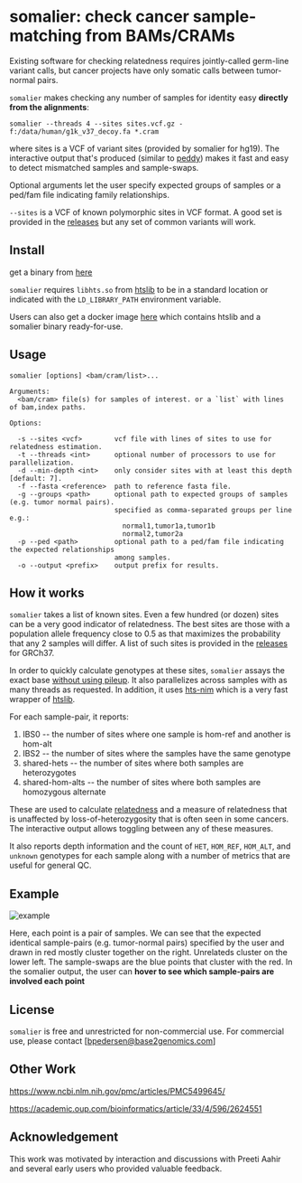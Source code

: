 # somalier: check cancer sample-matching from BAMs/CRAMs

Existing software for checking relatedness requires jointly-called germ-line variant calls,
but cancer projects have only somatic calls between tumor-normal pairs.

`somalier` makes checking any number of samples for identity easy **directly from the alignments**:

```
somalier --threads 4 --sites sites.vcf.gz -f:/data/human/g1k_v37_decoy.fa *.cram
```

where sites is a VCF of variant sites (provided by somalier for hg19).
The interactive output that's produced (similar to [peddy](https://github.com/brentp/peddy))
makes it fast and easy to detect mismatched samples and sample-swaps.

Optional arguments let the user specify expected groups of samples or a ped/fam file indicating
family relationships.

`--sites` is a VCF of known polymorphic sites in VCF format. A good set is provided in
the [releases](https://github.com/brentp/somalier/releases) but any set of common variants will work.


## Install

get a binary from [here](https://github.com/brentp/somalier/releases)

`somalier` requires `libhts.so` from [htslib](https://htslib.org) to be in
a standard location or indicated with the `LD_LIBRARY_PATH` environment variable.

Users can also get a docker image [here](https://hub.docker.com/r/brentp/somalier/tags)
which contains htslib and a somalier binary ready-for-use.

## Usage

```
somalier [options] <bam/cram/list>...

Arguments:
  <bam/cram> file(s) for samples of interest. or a `list` with lines of bam,index paths.

Options:

  -s --sites <vcf>        vcf file with lines of sites to use for relatedness estimation.
  -t --threads <int>      optional number of processors to use for parallelization.
  -d --min-depth <int>    only consider sites with at least this depth [default: 7].
  -f --fasta <reference>  path to reference fasta file.
  -g --groups <path>      optional path to expected groups of samples (e.g. tumor normal pairs).
                          specified as comma-separated groups per line e.g.:
                            normal1,tumor1a,tumor1b
                            normal2,tumor2a
  -p --ped <path>         optional path to a ped/fam file indicating the expected relationships
                          among samples.
  -o --output <prefix>    output prefix for results.
```

## How it works

`somalier` takes a list of known sites. Even a few hundred (or dozen) sites can be a very
good indicator of relatedness. The best sites are those with a population allele frequency
close to 0.5 as that maximizes the probability that any 2 samples will differ.
A list of such sites is provided in the [releases](https://github.com/brentp/somalier/releases)
for GRCh37.

In order to quickly calculate genotypes at these sites, `somalier` assays the exact base
[without using pileup](https://brentp.github.io/post/no-pile/). It also parallelizes across
samples with as many threads as requested. In addition, it uses [hts-nim](https://github.com/brentp/hts-nim)
which is a very fast wrapper of [htslib](https://htslib.org).

For each sample-pair, it reports:
1. IBS0 -- the number of sites where one sample is hom-ref and another is hom-alt
2. IBS2 -- the number of sites where the samples have the same genotype
3. shared-hets -- the number of sites where both samples are heterozygotes
4. shared-hom-alts -- the number of sites where both samples are homozygous alternate

These are used to calculate [relatedness](https://en.wikipedia.org/wiki/Coefficient_of_relationship)
and a measure of relatedness that is unaffected by loss-of-heterozygosity that is often seen in some 
cancers. The interactive output allows toggling between any of these measures.

It also reports depth information and the count of `HET`, `HOM_REF`, `HOM_ALT`, and `unknown` genotypes for each sample
along with a number of metrics that are useful for general QC.


## Example

![example](https://user-images.githubusercontent.com/1739/43783575-4863f13c-9a1f-11e8-9cf8-622f784edc69.png)

Here, each point is a pair of samples. We can see that the expected identical sample-pairs (e.g. tumor-normal pairs) specified by the user
and drawn in red mostly cluster together on the right. Unrelateds cluster on the lower left. The sample-swaps are the blue points that cluster with
the red. In the somalier output, the user can **hover to see which sample-pairs are involved each point**


## License

`somalier` is free and unrestricted for non-commercial use. For commercial use, please contact [bpedersen@base2genomics.com]

## Other Work

https://www.ncbi.nlm.nih.gov/pmc/articles/PMC5499645/

https://academic.oup.com/bioinformatics/article/33/4/596/2624551


## Acknowledgement

This work was motivated by interaction and discussions with Preeti Aahir and several
early users who provided valuable feedback.

